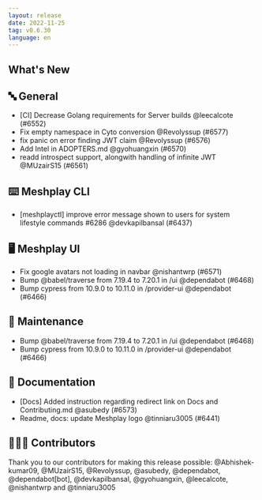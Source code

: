 ```yaml
---
layout: release
date: 2022-11-25
tag: v0.6.30
language: en
---
```


## What's New
## 🔤 General
- [CI] Decrease Golang requirements for Server builds @leecalcote (#6552)
- Fix empty namespace in Cyto conversion @Revolyssup (#6577)
- fix panic on error finding JWT claim @Revolyssup (#6576)
- Add Intel in ADOPTERS.md @gyohuangxin (#6570)
- readd introspect support, alongwith handling of infinite JWT @MUzairS15 (#6561)

## ⌨️ Meshplay CLI

- [meshplayctl] improve error message shown to users for system lifestyle commands #6286 @devkapilbansal (#6437)

## 🖥 Meshplay UI

- Fix google avatars not loading in navbar @nishantwrp (#6571)
- Bump @babel/traverse from 7.19.4 to 7.20.1 in /ui @dependabot (#6468)
- Bump cypress from 10.9.0 to 10.11.0 in /provider-ui @dependabot (#6466)

## 🧰 Maintenance

- Bump @babel/traverse from 7.19.4 to 7.20.1 in /ui @dependabot (#6468)
- Bump cypress from 10.9.0 to 10.11.0 in /provider-ui @dependabot (#6466)

## 📖 Documentation

- [Docs] Added instruction regarding redirect link on Docs and Contributing.md @asubedy (#6573)
- Readme, docs: update Meshplay logo  @tinniaru3005 (#6441)

## 👨🏽‍💻 Contributors

Thank you to our contributors for making this release possible:
@Abhishek-kumar09, @MUzairS15, @Revolyssup, @asubedy, @dependabot, @dependabot[bot], @devkapilbansal, @gyohuangxin, @leecalcote, @nishantwrp and @tinniaru3005
